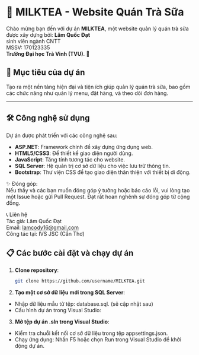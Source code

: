 # 🥤 MILKTEA - Website Quán Trà Sữa

Chào mừng bạn đến với dự án **MILKTEA**, một website quản lý quán trà sữa được xây dựng bởi:   **Lâm Quốc Đạt**  
sinh viên ngành CNTT  
MSSV: 170123335  
**Trường Đại học Trà Vinh (TVU)**. 🚀

## 🌟 Mục tiêu của dự án
Tạo ra một nền tảng hiện đại và tiện ích giúp quản lý quán trà sữa, bao gồm các chức năng như quản lý menu, đặt hàng, và theo dõi đơn hàng.

---

## 🛠️ Công nghệ sử dụng  
Dự án được phát triển với các công nghệ sau:  
- **ASP.NET**: Framework chính để xây dựng ứng dụng web.  
- **HTML5/CSS3**: Để thiết kế giao diện người dùng.  
- **JavaScript**: Tăng tính tương tác cho website.  
- **SQL Server**: Hệ quản trị cơ sở dữ liệu cho việc lưu trữ thông tin.  
- **Bootstrap**: Thư viện CSS để tạo giao diện thân thiện với thiết bị di động.  

✨ Đóng góp:  
Nếu thầy và các bạn muốn đóng góp ý tưởng hoặc báo cáo lỗi, vui lòng tạo một Issue hoặc gửi Pull Request. Đạt rất hoan nghênh sự đóng góp từ cộng đồng.

📞 Liên hệ  
Tác giả: Lâm Quốc Đạt  
Email: lamcody16@gmail.com  
Công tác tại: IVS JSC (Cần Thơ)


## 📋 Các bước cài đặt và chạy dự án
1. **Clone repository**:
   ```bash
   git clone https://github.com/username/MILKTEA.git

2. **Tạo một cơ sở dữ liệu mới trong SQL Server**:  
  - Nhập dữ liệu mẫu từ tệp: database.sql. (sẽ cập nhật sau)  
  - Cấu hình dự án trong Visual Studio:

3. **Mở tệp dự án .sln trong Visual Studio**:  
  - Kiểm tra chuỗi kết nối cơ sở dữ liệu trong tệp appsettings.json.  
  - Chạy ứng dụng: Nhấn F5 hoặc chọn Run trong Visual Studio để khởi động dự án.
